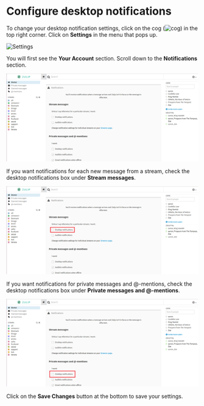# Configure desktop notifications
To change your desktop notification settings, click on the cog
(![cog](/static/images/help/cog.png)) in the top right corner.
Click on **Settings** in the menu that pops up.

![Settings](/static/images/help/cog_dropdown_settings.png)

You will first see the **Your Account** section.
Scroll down to the **Notifications** section.

![Notification Settings](/static/images/help/notification-settings.png)

If you want notifications for each new message from a stream, check the
desktop notifications box under **Stream messages**.

![Stream notifications](/static/images/help/stream-notification-settings.png)

If you want notifications for private messages and @-mentions, check the
desktop notifications box under **Private messages and @-mentions**.

![PM notifications](/static/images/help/pm-notification-settings.png)

Click on the **Save Changes** button at the bottom to save your settings.
